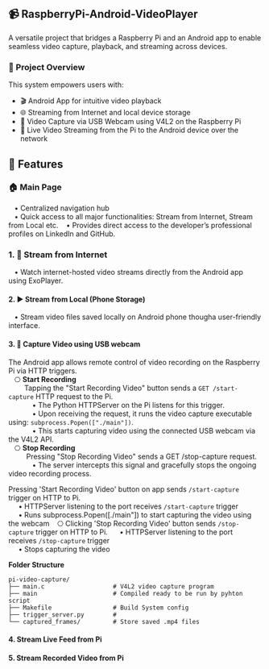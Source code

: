 ## 📹 RaspberryPi-Android-VideoPlayer
A versatile project that bridges a Raspberry Pi and an Android app to enable seamless video capture, playback, and streaming across devices.   

### 🚀 Project Overview
This system empowers users with:  
- 🎬 Android App for intuitive video playback  
- 🌐 Streaming from Internet and local device storage  
- 🎥 Video Capture via USB Webcam using V4L2 on the Raspberry Pi  
- 📡 Live Video Streaming from the Pi to the Android device over the network  

## 🔧 Features
### 🏠 Main Page
&nbsp;&nbsp;&nbsp;• Centralized navigation hub  
&nbsp;&nbsp;&nbsp;• Quick access to all major functionalities: Stream from Internet, Stream from Local etc. 
&nbsp;&nbsp;&nbsp;• Provides direct access to the developer’s professional profiles on LinkedIn and GitHub.

### 1. 📡 Stream from Internet
&nbsp;&nbsp;&nbsp;• Watch internet-hosted video streams directly from the Android app using ExoPlayer.   

#### 2. ▶️ Stream from Local (Phone Storage)
&nbsp;&nbsp;&nbsp;• Stream video files saved locally on Android phone thougha user-friendly interface.  

#### 3. 🎥 Capture Video using USB webcam
The Android app allows remote control of video recording on the Raspberry Pi via HTTP triggers.   
&nbsp;&nbsp;&nbsp;⎔ **Start Recording**   
&nbsp;&nbsp;&nbsp;&nbsp;&nbsp;&nbsp;&nbsp;&nbsp;Tapping the "Start Recording Video" button sends a `GET /start-capture` HTTP request to the Pi.     
&nbsp;&nbsp;&nbsp;&nbsp;&nbsp;&nbsp;&nbsp;&nbsp;&nbsp;&nbsp;&nbsp;&nbsp;• The Python HTTPServer on the Pi listens for this trigger.   
&nbsp;&nbsp;&nbsp;&nbsp;&nbsp;&nbsp;&nbsp;&nbsp;&nbsp;&nbsp;&nbsp;&nbsp;• Upon receiving the request, it runs the video capture executable using: `subprocess.Popen(["./main"])`.   
&nbsp;&nbsp;&nbsp;&nbsp;&nbsp;&nbsp;&nbsp;&nbsp;&nbsp;&nbsp;&nbsp;&nbsp;• This starts capturing video using the connected USB webcam via the V4L2 API.   
&nbsp;&nbsp;&nbsp;⎔ **Stop Recording**   
&nbsp;&nbsp;&nbsp;&nbsp;&nbsp;&nbsp;&nbsp;&nbsp; Pressing "Stop Recording Video" sends a GET /stop-capture request.  
&nbsp;&nbsp;&nbsp;&nbsp;&nbsp;&nbsp;&nbsp;&nbsp;&nbsp;&nbsp;&nbsp;&nbsp;• The server intercepts this signal and gracefully stops the ongoing video recording process.  




Pressing 'Start Recording Video' button on app sends `/start-capture` trigger on HTTP to Pi.    
&nbsp;&nbsp;&nbsp;&nbsp;&nbsp;• HTTPServer listening to the port receives `/start-capture` trigger  
&nbsp;&nbsp;&nbsp;&nbsp;&nbsp;• Runs subprocess.Popen([./main"]) to start capturing the video using the webcam
&nbsp;&nbsp;&nbsp;⎔ Clicking 'Stop Recording Video' button sends `/stop-capture` trigger on HTTP to Pi.
&nbsp;&nbsp;&nbsp;&nbsp;&nbsp;• HTTPServer listening to the port receives `/stop-capture` trigger  
&nbsp;&nbsp;&nbsp;&nbsp;&nbsp;• Stops capturing the video

**Folder Structure**
```
pi-video-capture/
├── main.c                   # V4L2 video capture program
├── main                     # Compiled ready to be run by pyhton script
├── Makefile                 # Build System config
├── trigger_server.py        # 
└── captured_frames/         # Store saved .mp4 files
```

#### 4. Stream Live Feed from Pi



#### 5. Stream Recorded Video from Pi


